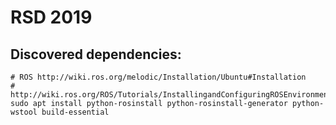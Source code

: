 # RSD 2019
## Discovered dependencies:
    # ROS http://wiki.ros.org/melodic/Installation/Ubuntu#Installation
    # http://wiki.ros.org/ROS/Tutorials/InstallingandConfiguringROSEnvironment
    sudo apt install python-rosinstall python-rosinstall-generator python-wstool build-essential
